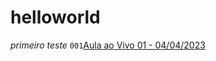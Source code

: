 # helloworld
*primeiro teste*
`001`[Aula ao Vivo 01 - 04/04/2023](https://www.youtube.com/watch?v=VJFpTfoISo4 )


